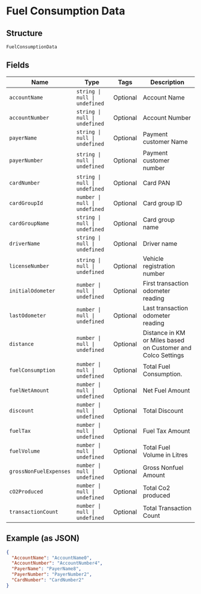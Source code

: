 
# Fuel Consumption Data

## Structure

`FuelConsumptionData`

## Fields

| Name | Type | Tags | Description |
|  --- | --- | --- | --- |
| `accountName` | `string \| null \| undefined` | Optional | Account Name |
| `accountNumber` | `string \| null \| undefined` | Optional | Account Number |
| `payerName` | `string \| null \| undefined` | Optional | Payment customer Name |
| `payerNumber` | `string \| null \| undefined` | Optional | Payment customer number |
| `cardNumber` | `string \| null \| undefined` | Optional | Card PAN |
| `cardGroupId` | `number \| null \| undefined` | Optional | Card group ID |
| `cardGroupName` | `string \| null \| undefined` | Optional | Card group name |
| `driverName` | `string \| null \| undefined` | Optional | Driver name |
| `licenseNumber` | `string \| null \| undefined` | Optional | Vehicle registration number |
| `initialOdometer` | `number \| null \| undefined` | Optional | First transaction odometer reading |
| `lastOdometer` | `number \| null \| undefined` | Optional | Last transaction odometer reading |
| `distance` | `number \| null \| undefined` | Optional | Distance in  KM or Miles based on Customer and Colco Settings |
| `fuelConsumption` | `number \| null \| undefined` | Optional | Total Fuel Consumption. |
| `fuelNetAmount` | `number \| null \| undefined` | Optional | Net Fuel Amount |
| `discount` | `number \| null \| undefined` | Optional | Total Discount |
| `fuelTax` | `number \| null \| undefined` | Optional | Fuel Tax Amount |
| `fuelVolume` | `number \| null \| undefined` | Optional | Total Fuel Volume in Litres |
| `grossNonFuelExpenses` | `number \| null \| undefined` | Optional | Gross Nonfuel Amount |
| `cO2Produced` | `number \| null \| undefined` | Optional | Total Co2 produced |
| `transactionCount` | `number \| null \| undefined` | Optional | Total Transaction Count |

## Example (as JSON)

```json
{
  "AccountName": "AccountName0",
  "AccountNumber": "AccountNumber4",
  "PayerName": "PayerName8",
  "PayerNumber": "PayerNumber2",
  "CardNumber": "CardNumber2"
}
```


